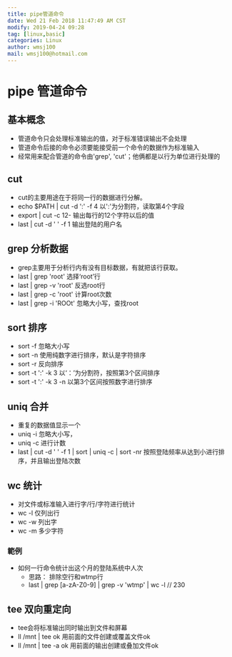 ```yaml
---
title: pipe管道命令
date: Wed 21 Feb 2018 11:47:49 AM CST
modify: 2019-04-24 09:28
tag: [linux,basic]
categories: Linux
author: wmsj100
mail: wmsj100@hotmail.com
---
```


# pipe 管道命令

## 基本概念
- 管道命令只会处理标准输出的值，对于标准错误输出不会处理
- 管道命令后接的命令必须要能接受前一个命令的数据作为标准输入
- 经常用来配合管道的命令由'grep', 'cut'；他俩都是以行为单位进行处理的

## cut
- cut的主要用途在于将同一行的数据进行分解。
- echo $PATH | cut -d ':' -f 4 以':'为分割符，读取第4个字段
- export | cut -c 12- 输出每行的12个字符以后的值
- last | cut -d ' ' -f 1 输出登陆的用户名

## grep 分析数据
- grep主要用于分析行内有没有目标数据，有就把该行获取。
- last | grep 'root' 选择‘root’行
- last | grep -v 'root' 反选root行
- last | grep -c 'root' 计算root次数
- last | grep -i 'ROOt' 忽略大小写，查找root

## sort 排序
- sort -f 忽略大小写
- sort -n 使用纯数字进行排序，默认是字符排序
- sort -r 反向排序
- sort -t ':' -k 3 以‘：’为分割符，按照第3个区间排序
- sort -t ':' -k 3 -n 以第3个区间按照数字进行排序

## uniq 合并
- 重复的数据值显示一个
- uniq -i 忽略大小写，
- uniq -c 进行计数
- last | cut -d ' ' -f 1 | sort | uniq -c | sort -nr 按照登陆频率从达到小进行排序，并且输出登陆次数

## wc 统计
- 对文件或标准输入进行字/行/字符进行统计
- wc -l 仅列出行
- wc -w 列出字
- wc -m 多少字符

### 範例
- 如何一行命令统计出这个月的登陆系统中人次
    - 思路： 排除空行和wtmp行
    - last | grep [a-zA-Z0-9] | grep -v 'wtmp' | wc -l // 230

## tee 双向重定向
- tee会将标准输出同时输出到文件和屏幕
- ll /mnt | tee ok 用前面的文件创建或覆盖文件ok
- ll /mnt | tee -a ok  用前面的输出创建或叠加文件ok
